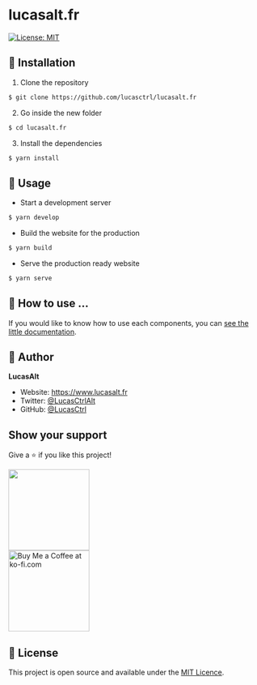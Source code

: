 # lucasalt.fr

<a href="https://github.com/lucasctrl/lucasalt.fr/blob/master/LICENSE" target="_blank"><img alt="License: MIT" src="https://img.shields.io/badge/License-MIT-blue.svg?style=flat-square" /></a>

## 🔧 Installation

1. Clone the repository
```sh
$ git clone https://github.com/lucasctrl/lucasalt.fr
```

2. Go inside the new folder
```sh
$ cd lucasalt.fr
```

3. Install the dependencies
```sh
$ yarn install
```

## 📖 Usage

- Start a development server
```sh
$ yarn develop
```

- Build the website for the production
```sh
$ yarn build
```

- Serve the production ready website
```sh
$ yarn serve
```

## 👀 How to use ...

If you would like to know how to use each components, you can [see the little documentation](./documentation/README.md).

## 👤 Author

**LucasAlt**
* Website: https://www.lucasalt.fr
* Twitter: [@LucasCtrlAlt](https://twitter.com/LucasCtrlAlt)
* GitHub: [@LucasCtrl](https://github.com/LucasCtrl)

## Show your support

Give a ⭐️ if you like this project!

<a href="https://www.patreon.com/LucasAlt">
  <img src="https://c5.patreon.com/external/logo/become_a_patron_button@2x.png" width="160">
</a>
<br />
<a href='https://ko-fi.com/S6S21FLR2' target='_blank'>
  <img width='160' style='border:0px;width:160px;' src='https://cdn.ko-fi.com/cdn/kofi1.png?v=2' border='0' alt='Buy Me a Coffee at ko-fi.com' />
</a>

## 📝 License

This project is open source and available under the [MIT Licence](https://github.com/lucasctrl/lucasalt.fr/blob/master/LICENSE).
